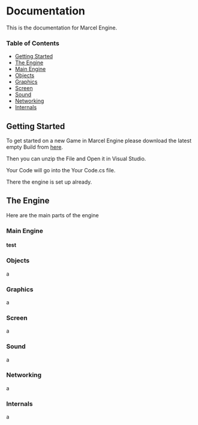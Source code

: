 # Documentation
This is the documentation for Marcel Engine.

### Table of Contents  
  * [Getting Started](#getting-started)
  * [The Engine](#the-engine)
  * [Main Engine](#main-engine)
  * [Objects](#objects)
  * [Graphics](#graphics)
  * [Screen](#screen)
  * [Sound](#sound)
  * [Networking](#networking)
  * [Internals](#internals)






## Getting Started
To get started on a new Game in Marcel Engine please download the latest empty Build from [here](https://github.com/marceldobehere/Marcel-Engine/tree/main/Empty%20Builds).

Then you can unzip the File and Open it in Visual Studio.

Your Code will go into the Your Code.cs file.

There the engine is set up already.








## The Engine
Here are the main parts of the engine

### Main Engine
#### test

### Objects
a

### Graphics
a

### Screen
a

### Sound
a

### Networking
a

### Internals
a
